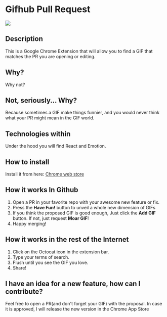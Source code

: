 # Gifhub Pull Request

![](https://lh3.googleusercontent.com/CbkU5QBCEBuArD0dFeHTEmFREye_S1bWyBfwgGWD_pNrbw8fXl00095eRjC4_ekMJdMAljLLQw=w640-h400-e365)

## Description
This is a Google Chrome Extension that will allow you to find a GIF that matches the PR you are opening or editing.

## Why?
Why not?

## Not, seriously... Why?
Because sometimes a GIF make things funnier, and you would never think what your PR might mean in the GIF world.

## Technologies within
Under the hood you will find React and Emotion.

## How to install
Install it from here: [Chrome web store](https://chrome.google.com/webstore/detail/gif-for-github-pull-reque/gfjohbpkkbbflchpioebapldlmiflfho?hl=es-419)

## How it works In Github
1. Open a PR in your favorite repo with your awesome new feature or fix.
2. Press the **Have Fun!** button to unveil a whole new dimension of GIFs
3. If you think the proposed GIF is good enough, Just click the **Add GIF** button. If not, just request **Moar GIF**!
4. Happy merging!

## How it works in the rest of the Internet
1. Click on the Octocat icon in the extension bar.
2. Type your terms of search.
3. Flush until you see the GIF you love.
4. Share!


## I have an idea for a new feature, how can I contribute?
Feel free to open a PR(and don't forget your GIF) with the proposal. In case it is approved, I will release the new version in the Chrome App Store
